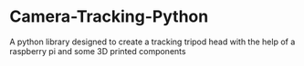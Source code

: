 # Camera-Tracking-Python
A python library designed to create a tracking tripod head with the help of a raspberry pi and some 3D printed components
